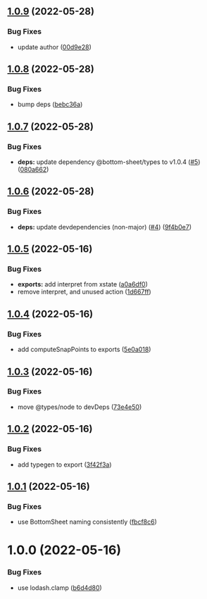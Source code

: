 ## [1.0.9](https://github.com/bottom-sheet/state-machine/compare/v1.0.8...v1.0.9) (2022-05-28)


### Bug Fixes

* update author ([00d9e28](https://github.com/bottom-sheet/state-machine/commit/00d9e28275a0f0781cb0cc080490031b3ae11b61))

## [1.0.8](https://github.com/bottom-sheet/state-machine/compare/v1.0.7...v1.0.8) (2022-05-28)


### Bug Fixes

* bump deps ([bebc36a](https://github.com/bottom-sheet/state-machine/commit/bebc36a35a8229bd5dfa4b9dec912259c46ec98d))

## [1.0.7](https://github.com/bottom-sheet/state-machine/compare/v1.0.6...v1.0.7) (2022-05-28)


### Bug Fixes

* **deps:** update dependency @bottom-sheet/types to v1.0.4 ([#5](https://github.com/bottom-sheet/state-machine/issues/5)) ([080a662](https://github.com/bottom-sheet/state-machine/commit/080a662f279b57efaa3d76c89bca2165cfae5d1e))

## [1.0.6](https://github.com/bottom-sheet/state-machine/compare/v1.0.5...v1.0.6) (2022-05-28)


### Bug Fixes

* **deps:** update devdependencies (non-major) ([#4](https://github.com/bottom-sheet/state-machine/issues/4)) ([9f4b0e7](https://github.com/bottom-sheet/state-machine/commit/9f4b0e73a508ebef50b23b920bfd52e4b31dde1a))

## [1.0.5](https://github.com/bottom-sheet/state-machine/compare/v1.0.4...v1.0.5) (2022-05-16)


### Bug Fixes

* **exports:** add interpret from xstate ([a0a6df0](https://github.com/bottom-sheet/state-machine/commit/a0a6df0a81d0dc6cc3716306ff6d6cbf98698d31))
* remove interpret, and unused action ([1d667ff](https://github.com/bottom-sheet/state-machine/commit/1d667ff8f65e19ae1bee3398c55732286d928bea))

## [1.0.4](https://github.com/bottom-sheet/state-machine/compare/v1.0.3...v1.0.4) (2022-05-16)


### Bug Fixes

* add computeSnapPoints to exports ([5e0a018](https://github.com/bottom-sheet/state-machine/commit/5e0a018f59da4017797f52606b367fad32b02cce))

## [1.0.3](https://github.com/bottom-sheet/state-machine/compare/v1.0.2...v1.0.3) (2022-05-16)


### Bug Fixes

* move @types/node to devDeps ([73e4e50](https://github.com/bottom-sheet/state-machine/commit/73e4e5044c5af06e57edb7857332cbc47640cec4))

## [1.0.2](https://github.com/bottom-sheet/state-machine/compare/v1.0.1...v1.0.2) (2022-05-16)


### Bug Fixes

* add typegen to export ([3f42f3a](https://github.com/bottom-sheet/state-machine/commit/3f42f3a5803279ab0a4223302a1fbd173645356a))

## [1.0.1](https://github.com/bottom-sheet/state-machine/compare/v1.0.0...v1.0.1) (2022-05-16)


### Bug Fixes

* use BottomSheet naming consistently ([fbcf8c6](https://github.com/bottom-sheet/state-machine/commit/fbcf8c6870e7c6fc940da3ff24fdcc2279759998))

# 1.0.0 (2022-05-16)


### Bug Fixes

* use lodash.clamp ([b6d4d80](https://github.com/bottom-sheet/state-machine/commit/b6d4d806324bbd27b4010e2039f0bcf047d24953))
